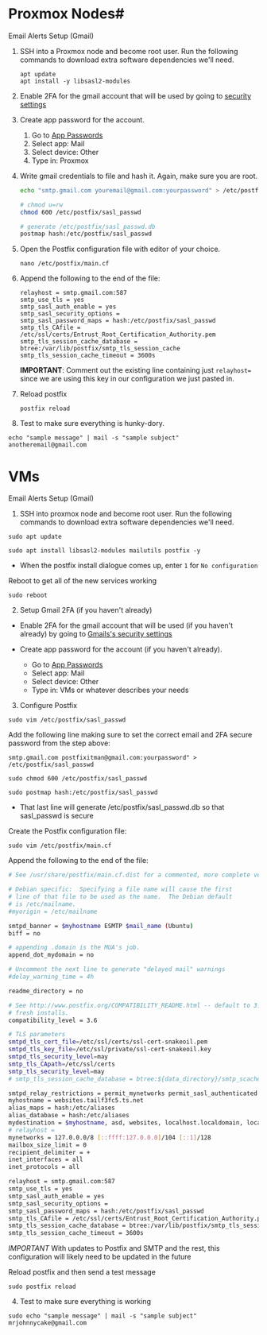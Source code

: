 # Proxmox Nodes#

Email Alerts Setup (Gmail)

1. SSH into a Proxmox node and become root user. Run the following commands to download extra software dependencies we'll need.

    ```
    apt update
    apt install -y libsasl2-modules
    ```

2. Enable 2FA for the gmail account that will be used by going to [security settings](https://myaccount.google.com/security)

3. Create app password for the account.
    1. Go to [App Passwords](https://security.google.com/settings/security/apppasswords)
    2. Select app: Mail
    3. Select device: Other
    4. Type in: Proxmox
  
4. Write gmail credentials to file and hash it. Again, make sure you are root.

    ```bash
    echo "smtp.gmail.com youremail@gmail.com:yourpassword" > /etc/postfix/sasl_passwd
    
    # chmod u=rw
    chmod 600 /etc/postfix/sasl_passwd
    
    # generate /etc/postfix/sasl_passwd.db
    postmap hash:/etc/postfix/sasl_passwd
    ```


5. Open the Postfix configuration file with editor of your choice.

    ```
    nano /etc/postfix/main.cf
    ```

6. Append the following to the end of the file:
    ```
    relayhost = smtp.gmail.com:587
    smtp_use_tls = yes
    smtp_sasl_auth_enable = yes
    smtp_sasl_security_options =
    smtp_sasl_password_maps = hash:/etc/postfix/sasl_passwd
    smtp_tls_CAfile = /etc/ssl/certs/Entrust_Root_Certification_Authority.pem
    smtp_tls_session_cache_database = btree:/var/lib/postfix/smtp_tls_session_cache
    smtp_tls_session_cache_timeout = 3600s
    ```

    **IMPORTANT**: Comment out the existing line containing just `relayhost=` since we are using this key in our configuration we just pasted in.

7. Reload postfix
    ```
    postfix reload
    ```

8. Test to make sure everything is hunky-dory.
```
echo "sample message" | mail -s "sample subject" anotheremail@gmail.com
```



# VMs #

Email Alerts Setup (Gmail)

1. SSH into proxmox node and become root user. Run the following commands to download extra software dependencies we'll need.

```
sudo apt update

sudo apt install libsasl2-modules mailutils postfix -y
```

* When the postfix install dialogue comes up, enter `1` for `No configuration`

Reboot to get all of the new services working
```
sudo reboot
```

2. Setup Gmail 2FA (if you haven't already)

- Enable 2FA for the gmail account that will be used (if you haven't already) by going to [Gmails's security settings](https://myaccount.google.com/security)

- Create app password for the account (if you haven't already).
    - Go to [App Passwords](https://security.google.com/settings/security/apppasswords)
    - Select app: Mail
    - Select device: Other
    - Type in: VMs or whatever describes your needs
  
3. Configure Postfix

```
sudo vim /etc/postfix/sasl_passwd
```

Add the following line making sure to set the correct email and 2FA secure password from the step above:
```
smtp.gmail.com postfixitman@gmail.com:yourpassword" > /etc/postfix/sasl_passwd
```

```
sudo chmod 600 /etc/postfix/sasl_passwd

sudo postmap hash:/etc/postfix/sasl_passwd
```

* That last line will generate /etc/postfix/sasl_passwd.db so that sasl_passwd is secure

Create the Postfix configuration file:
```
sudo vim /etc/postfix/main.cf
```

Append the following to the end of the file:
```sh
# See /usr/share/postfix/main.cf.dist for a commented, more complete version

# Debian specific:  Specifying a file name will cause the first
# line of that file to be used as the name.  The Debian default
# is /etc/mailname.
#myorigin = /etc/mailname

smtpd_banner = $myhostname ESMTP $mail_name (Ubuntu)
biff = no

# appending .domain is the MUA's job.
append_dot_mydomain = no

# Uncomment the next line to generate "delayed mail" warnings
#delay_warning_time = 4h

readme_directory = no

# See http://www.postfix.org/COMPATIBILITY_README.html -- default to 3.6 on
# fresh installs.
compatibility_level = 3.6

# TLS parameters
smtpd_tls_cert_file=/etc/ssl/certs/ssl-cert-snakeoil.pem
smtpd_tls_key_file=/etc/ssl/private/ssl-cert-snakeoil.key
smtpd_tls_security_level=may
smtp_tls_CApath=/etc/ssl/certs
smtp_tls_security_level=may
# smtp_tls_session_cache_database = btree:${data_directory}/smtp_scache

smtpd_relay_restrictions = permit_mynetworks permit_sasl_authenticated defer_unauth_destination
myhostname = websites.tailf3fc5.ts.net
alias_maps = hash:/etc/aliases
alias_database = hash:/etc/aliases
mydestination = $myhostname, asd, websites, localhost.localdomain, localhost
# relayhost =
mynetworks = 127.0.0.0/8 [::ffff:127.0.0.0]/104 [::1]/128
mailbox_size_limit = 0
recipient_delimiter = +
inet_interfaces = all
inet_protocols = all

relayhost = smtp.gmail.com:587
smtp_use_tls = yes
smtp_sasl_auth_enable = yes
smtp_sasl_security_options =
smtp_sasl_password_maps = hash:/etc/postfix/sasl_passwd
smtp_tls_CAfile = /etc/ssl/certs/Entrust_Root_Certification_Authority.pem
smtp_tls_session_cache_database = btree:/var/lib/postfix/smtp_tls_session_cache
smtp_tls_session_cache_timeout = 3600s
```

*IMPORTANT*
With updates to Postfix and SMTP and the rest, this configuration will likely need to be updated in the future

Reload postfix and then send a test message
```
sudo postfix reload
```

4. Test to make sure everything is working
```
sudo echo "sample message" | mail -s "sample subject" mrjohnnycake@gmail.com
```
